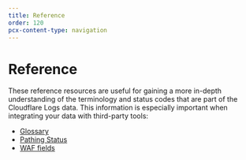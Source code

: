 ```yaml
---
title: Reference
order: 120
pcx-content-type: navigation
---
```


# Reference

These reference resources are useful for gaining a more in-depth understanding of the terminology and status codes that are part of the Cloudflare Logs data. This information is especially important when integrating your data with third-party tools:

- [Glossary](/reference/glossary/)
- [Pathing Status](/reference/pathing-status/)
- [WAF fields](/reference/waf-fields/)
